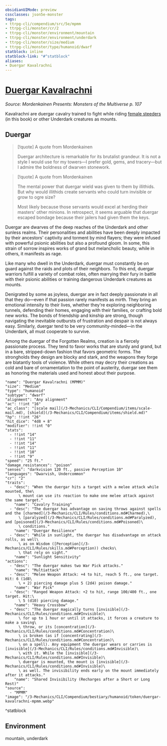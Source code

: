 ```yaml
---
obsidianUIMode: preview
cssclasses: json5e-monster
tags:
- ttrpg-cli/compendium/src/5e/mpmm
- ttrpg-cli/monster/cr/2
- ttrpg-cli/monster/environment/mountain
- ttrpg-cli/monster/environment/underdark
- ttrpg-cli/monster/size/medium
- ttrpg-cli/monster/type/humanoid/dwarf
statblock: inline
statblock-link: "#^statblock"
aliases:
- Duergar Kavalrachni
---
```

# [Duergar Kavalrachni](3-Mechanics\CLI\Compendium\bestiary\humanoid/duergar-kavalrachni-mpmm.md)
*Source: Mordenkainen Presents: Monsters of the Multiverse p. 107*  

Kavalrachni are duergar cavalry trained to fight while riding [female steeders](/3-Mechanics/CLI/Compendium/bestiary/monstrosity/female-steeder-mpmm.md) (in this book) or other Underdark creatures as mounts.

## Duergar

> [!quote] A quote from Mordenkainen  
> 
> Duergar architecture is remarkable for its brutalist grandeur. It is not a style I would use for my towers—I prefer gold, gems, and tracery—but I admire the boldness of dwarven stonework.

> [!quote] A quote from Mordenkainen  
> 
> The mental power that duergar wield was given to them by illithids. But why would illithids create servants who could turn invisible or grow to ogre size?
> 
> Most likely because those servants would excel at herding their masters' other minions. In retrospect, it seems arguable that duergar escaped bondage because their jailers had given them the keys.

Duergar are dwarves of the deep reaches of the Underdark and other sunless realms. Their personalities and abilities have been deeply impacted by their ancestors' captivity and torment by mind flayers; they were infused with powerful psionic abilities but also a profound gloom. In some, this strain of sorrow inspires works of grand but melancholic beauty, while in others, it manifests as rage.

Like many who dwell in the Underdark, duergar must constantly be on guard against the raids and plots of their neighbors. To this end, duergar warriors fulfill a variety of combat roles, often marrying their fury in battle with their psionic abilities or training dangerous Underdark creatures as mounts.

Denigrated by some as joyless, duergar are in fact deeply passionate in all that they do—even if that passion rarely manifests as mirth. They bring an emotional intensity to their lives, whether they're exploring neighboring tunnels, defending their homes, engaging with their families, or crafting bold new works. The bonds of friendship and kinship are strong, though navigating the inevitable outbursts of frustration and despair is not always easy. Similarly, duergar tend to be very community-minded—in the Underdark, all must cooperate to survive.

Among the duergar of the Forgotten Realms, creation is a fiercely passionate process. They tend to favor works that are sturdy and grand, but in a bare, stripped-down fashion that favors geometric forms. The strongholds they design are blocky and stark, and the weapons they forge are blatantly tools of violence. While others may decry their creations as cold and bare of ornamentation to the point of austerity, duergar see them as honoring the materials used and honest about their purpose.

```statblock
"name": "Duergar Kavalrachni (MPMM)"
"size": "Medium"
"type": "humanoid"
"subtype": "dwarf"
"alignment": "Any alignment"
"ac": !!int "16"
"ac_class": "[scale mail](/3-Mechanics/CLI/Compendium/items/scale-mail.md), [shield](/3-Mechanics/CLI/Compendium/items/shield.md)"
"hp": !!int "26"
"hit_dice": "4d8 + 8"
"modifier": !!int "0"
"stats":
  - !!int "14"
  - !!int "11"
  - !!int "14"
  - !!int "11"
  - !!int "10"
  - !!int "9"
"speed": "25 ft."
"damage_resistances": "poison"
"senses": "darkvision 120 ft., passive Perception 10"
"languages": "Dwarvish, Undercommon"
"cr": "2"
"traits":
  - "desc": "When the duergar hits a target with a melee attack while mounted, the\
      \ mount can use its reaction to make one melee attack against the same target."
    "name": "Cavalry Training"
  - "desc": "The duergar has advantage on saving throws against spells and the [charmed](/3-Mechanics/CLI/Rules/conditions.md#Charmed),\
      \ [paralyzed](/3-Mechanics/CLI/Rules/conditions.md#Paralyzed), and [poisoned](/3-Mechanics/CLI/Rules/conditions.md#Poisoned)\
      \ conditions."
    "name": "Duergar Resilience"
  - "desc": "While in sunlight, the duergar has disadvantage on attack rolls, as well\
      \ as on Wisdom ([Perception](/3-Mechanics/CLI/Rules/skills.md#Perception)) checks\
      \ that rely on sight."
    "name": "Sunlight Sensitivity"
"actions":
  - "desc": "The duergar makes two War Pick attacks."
    "name": "Multiattack"
  - "desc": "Melee Weapon Attack: +4 to hit, reach 5 ft., one target. Hit: 6 (1d8\
      \ + 2) piercing damage plus 5 (2d4) poison damage."
    "name": "War Pick"
  - "desc": "Ranged Weapon Attack: +2 to hit, range 100/400 ft., one target. Hit:\
      \ 5 (d10) piercing damage."
    "name": "Heavy Crossbow"
  - "desc": "The duergar magically turns [invisible](/3-Mechanics/CLI/Rules/conditions.md#Invisible)\
      \ for up to 1 hour or until it attacks, it forces a creature to make a saving\
      \ throw, or its [concentration](/3-Mechanics/CLI/Rules/conditions.md#Concentration)\
      \ is broken (as if [concentrating](/3-Mechanics/CLI/Rules/conditions.md#Concentration)\
      \ on a spell). Any equipment the duergar wears or carries is [invisible](/3-Mechanics/CLI/Rules/conditions.md#Invisible)\
      \ with it. While the [invisible](/3-Mechanics/CLI/Rules/conditions.md#Invisible)\
      \ duergar is mounted, the mount is [invisible](/3-Mechanics/CLI/Rules/conditions.md#Invisible)\
      \ as well. The invisibility ends early on the mount immediately after it attacks."
    "name": "Shared Invisibility (Recharges after a Short or Long Rest)"
"source":
  - "MPMM"
"image": "/3-Mechanics/CLI/Compendium/bestiary/humanoid/token/duergar-kavalrachni-mpmm.webp"
```
^statblock

## Environment

mountain, underdark